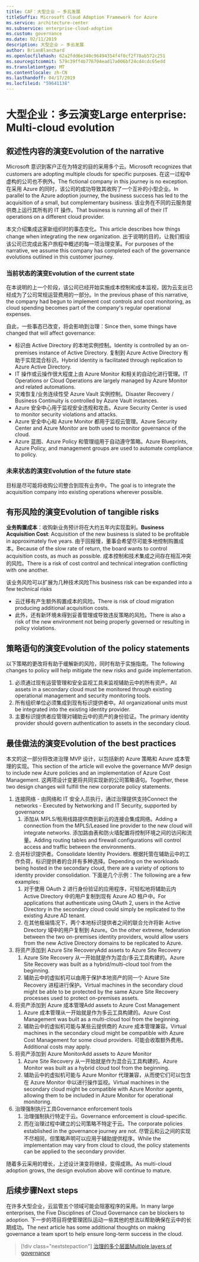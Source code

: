 ```yaml
---
title: CAF：大型企业 – 多云发展
titleSuffix: Microsoft Cloud Adoption Framework for Azure
ms.service: architecture-center
ms.subservice: enterprise-cloud-adoption
ms.custom: governance
ms.date: 02/11/2019
description: 大型企业 – 多云发展
author: BrianBlanchard
ms.openlocfilehash: 62a2fdd6e340c96494354f4f0cf2f78ab572c251
ms.sourcegitcommit: 579c39ff4b776704ead17a006bf24cd4cdc65edd
ms.translationtype: MT
ms.contentlocale: zh-CN
ms.lasthandoff: 04/17/2019
ms.locfileid: "59641138"
---
```

# <a name="large-enterprise-multi-cloud-evolution"></a><span data-ttu-id="9faaa-103">大型企业：多云演变</span><span class="sxs-lookup"><span data-stu-id="9faaa-103">Large enterprise: Multi-cloud evolution</span></span>

## <a name="evolution-of-the-narrative"></a><span data-ttu-id="9faaa-104">叙述性内容的演变</span><span class="sxs-lookup"><span data-stu-id="9faaa-104">Evolution of the narrative</span></span>

<span data-ttu-id="9faaa-105">Microsoft 意识到客户正在为特定的目的采用多个云。</span><span class="sxs-lookup"><span data-stu-id="9faaa-105">Microsoft recognizes that customers are adopting multiple clouds for specific purposes.</span></span> <span data-ttu-id="9faaa-106">在这一过程中虚构的公司也不例外。</span><span class="sxs-lookup"><span data-stu-id="9faaa-106">The fictional company in this journey is no exception.</span></span> <span data-ttu-id="9faaa-107">在采用 Azure 的同时，该公司的成功导致其收购了一个互补的小型企业。</span><span class="sxs-lookup"><span data-stu-id="9faaa-107">In parallel to the Azure adoption journey, the business success has led to the acquisition of a small, but complementary business.</span></span> <span data-ttu-id="9faaa-108">该业务在不同的云服务提供商上运行其所有的 IT 操作。</span><span class="sxs-lookup"><span data-stu-id="9faaa-108">That business is running all of their IT operations on a different cloud provider.</span></span>

<span data-ttu-id="9faaa-109">本文介绍集成这家新组织时的事态变化。</span><span class="sxs-lookup"><span data-stu-id="9faaa-109">This article describes how things change when integrating the new organization.</span></span> <span data-ttu-id="9faaa-110">出于说明的目的，让我们假设该公司已完成此客户旅程中概述的每一项治理变革。</span><span class="sxs-lookup"><span data-stu-id="9faaa-110">For purposes of the narrative, we assume this company has completed each of the governance evolutions outlined in this customer journey.</span></span>

### <a name="evolution-of-the-current-state"></a><span data-ttu-id="9faaa-111">当前状态的演变</span><span class="sxs-lookup"><span data-stu-id="9faaa-111">Evolution of the current state</span></span>

<span data-ttu-id="9faaa-112">在本说明的上一个阶段，该公司已经开始实施成本控制和成本监视，因为云支出已经成为了公司常规运营费用的一部分。</span><span class="sxs-lookup"><span data-stu-id="9faaa-112">In the previous phase of this narrative, the company had begun to implement cost controls and cost monitoring, as cloud spending becomes part of the company's regular operational expenses.</span></span>

<span data-ttu-id="9faaa-113">自此，一些事态已改变，将会影响到治理：</span><span class="sxs-lookup"><span data-stu-id="9faaa-113">Since then, some things have changed that will affect governance:</span></span>

- <span data-ttu-id="9faaa-114">标识由 Active Directory 的本地实例控制。</span><span class="sxs-lookup"><span data-stu-id="9faaa-114">Identity is controlled by an on-premises instance of Active Directory.</span></span> <span data-ttu-id="9faaa-115">复制到 Azure Active Directory 有助于实现混合标识。</span><span class="sxs-lookup"><span data-stu-id="9faaa-115">Hybrid Identity is facilitated through replication to Azure Active Directory.</span></span>
- <span data-ttu-id="9faaa-116">IT 操作或云操作很大程度上由 Azure Monitor 和相关的自动化进行管理。</span><span class="sxs-lookup"><span data-stu-id="9faaa-116">IT Operations or Cloud Operations are largely managed by Azure Monitor and related automations.</span></span>
- <span data-ttu-id="9faaa-117">灾难恢复/业务连续性受 Azure Vault 实例控制。</span><span class="sxs-lookup"><span data-stu-id="9faaa-117">Disaster Recovery / Business Continuity is controlled by Azure Vault instances.</span></span>
- <span data-ttu-id="9faaa-118">Azure 安全中心用于监视安全违规和攻击。</span><span class="sxs-lookup"><span data-stu-id="9faaa-118">Azure Security Center is used to monitor security violations and attacks.</span></span>
- <span data-ttu-id="9faaa-119">Azure 安全中心和 Azure Monitor 都用于监视云管理。</span><span class="sxs-lookup"><span data-stu-id="9faaa-119">Azure Security Center and Azure Monitor are both used to monitor governance of the cloud.</span></span>
- <span data-ttu-id="9faaa-120">Azure 蓝图、Azure Policy 和管理组用于自动遵守策略。</span><span class="sxs-lookup"><span data-stu-id="9faaa-120">Azure Blueprints, Azure Policy, and management groups are used to automate compliance to policy.</span></span>

### <a name="evolution-of-the-future-state"></a><span data-ttu-id="9faaa-121">未来状态的演变</span><span class="sxs-lookup"><span data-stu-id="9faaa-121">Evolution of the future state</span></span>

<span data-ttu-id="9faaa-122">目标是尽可能将收购公司整合到现有业务中。</span><span class="sxs-lookup"><span data-stu-id="9faaa-122">The goal is to integrate the acquisition company into existing operations wherever possible.</span></span>

## <a name="evolution-of-tangible-risks"></a><span data-ttu-id="9faaa-123">有形风险的演变</span><span class="sxs-lookup"><span data-stu-id="9faaa-123">Evolution of tangible risks</span></span>

<span data-ttu-id="9faaa-124">**业务购置成本**：收购新业务预计将在大约五年内实现盈利。</span><span class="sxs-lookup"><span data-stu-id="9faaa-124">**Business Acquisition Cost**: Acquisition of the new business is slated to be profitable in approximately five years.</span></span> <span data-ttu-id="9faaa-125">由于回报慢，董事会希望尽可能多地控制购置成本。</span><span class="sxs-lookup"><span data-stu-id="9faaa-125">Because of the slow rate of return, the board wants to control acquisition costs, as much as possible.</span></span> <span data-ttu-id="9faaa-126">成本控制和技术集成之间存在相互冲突的风险。</span><span class="sxs-lookup"><span data-stu-id="9faaa-126">There is a risk of cost control and technical integration conflicting with one another.</span></span>

<span data-ttu-id="9faaa-127">该业务风险可以扩展为几种技术风险</span><span class="sxs-lookup"><span data-stu-id="9faaa-127">This business risk can be expanded into a few technical risks</span></span>

- <span data-ttu-id="9faaa-128">云迁移有产生额外购置成本的风险。</span><span class="sxs-lookup"><span data-stu-id="9faaa-128">There is risk of cloud migration producing additional acquisition costs.</span></span>
- <span data-ttu-id="9faaa-129">此外，还有新环境未得到妥善管理或导致违反策略的风险。</span><span class="sxs-lookup"><span data-stu-id="9faaa-129">There is also a risk of the new environment not being properly governed or resulting in policy violations.</span></span>

## <a name="evolution-of-the-policy-statements"></a><span data-ttu-id="9faaa-130">策略语句的演变</span><span class="sxs-lookup"><span data-stu-id="9faaa-130">Evolution of the policy statements</span></span>

<span data-ttu-id="9faaa-131">以下策略的更改将有助于缓解新的风险，同时有助于实施指南。</span><span class="sxs-lookup"><span data-stu-id="9faaa-131">The following changes to policy will help mitigate the new risks and guide implementation.</span></span>

1. <span data-ttu-id="9faaa-132">必须通过现有运营管理和安全监视工具来监视辅助云中的所有资产。</span><span class="sxs-lookup"><span data-stu-id="9faaa-132">All assets in a secondary cloud must be monitored through existing operational management and security monitoring tools.</span></span>
2. <span data-ttu-id="9faaa-133">所有组织单位必须集成到现有标识提供者中。</span><span class="sxs-lookup"><span data-stu-id="9faaa-133">All organizational units must be integrated into the existing identity provider.</span></span>
3. <span data-ttu-id="9faaa-134">主要标识提供者应管理对辅助云中的资产的身份验证。</span><span class="sxs-lookup"><span data-stu-id="9faaa-134">The primary identity provider should govern authentication to assets in the secondary cloud.</span></span>

## <a name="evolution-of-the-best-practices"></a><span data-ttu-id="9faaa-135">最佳做法的演变</span><span class="sxs-lookup"><span data-stu-id="9faaa-135">Evolution of the best practices</span></span>

<span data-ttu-id="9faaa-136">本文的这一部分将改进治理 MVP 设计，以包括新的 Azure 策略和 Azure 成本管理的实现。</span><span class="sxs-lookup"><span data-stu-id="9faaa-136">This section of the article will evolve the governance MVP design to include new Azure policies and an implementation of Azure Cost Management.</span></span> <span data-ttu-id="9faaa-137">这两项设计变更将共同实现新的公司策略语句。</span><span class="sxs-lookup"><span data-stu-id="9faaa-137">Together, these two design changes will fulfill the new corporate policy statements.</span></span>

1. <span data-ttu-id="9faaa-138">连接网络 - 由网络和 IT 安全人员执行，通过治理提供支持</span><span class="sxs-lookup"><span data-stu-id="9faaa-138">Connect the networks - Executed by Networking and IT Security, supported by governance</span></span>
    1. <span data-ttu-id="9faaa-139">添加从 MPLS/租用线路提供商到新云的连接会集成网络。</span><span class="sxs-lookup"><span data-stu-id="9faaa-139">Adding a connection from the MPLS/Leased line provider to the new cloud will integrate networks.</span></span> <span data-ttu-id="9faaa-140">添加路由表和防火墙配置将控制环境之间的访问和流量。</span><span class="sxs-lookup"><span data-stu-id="9faaa-140">Adding routing tables and firewall configurations will control access and traffic between the environments.</span></span>
2. <span data-ttu-id="9faaa-141">合并标识提供者。</span><span class="sxs-lookup"><span data-stu-id="9faaa-141">Consolidate Identity Providers.</span></span> <span data-ttu-id="9faaa-142">根据托管在辅助云中的工作负荷，标识提供者的合并有多种选择。</span><span class="sxs-lookup"><span data-stu-id="9faaa-142">Depending on the workloads being hosted in the secondary cloud, there are a variety of options to identity provider consolidation.</span></span> <span data-ttu-id="9faaa-143">下面是几个示例：</span><span class="sxs-lookup"><span data-stu-id="9faaa-143">The following are a few examples:</span></span>
    1. <span data-ttu-id="9faaa-144">对于使用 OAuth 2 进行身份验证的应用程序，可轻松地将辅助云内 Active Directory 中的用户复制到现有 Azure AD 租户中。</span><span class="sxs-lookup"><span data-stu-id="9faaa-144">For applications that authenticate using OAuth 2, users in the Active Directory in the secondary cloud could simply be replicated to the existing Azure AD tenant.</span></span>
    2. <span data-ttu-id="9faaa-145">在其他极端情况下，两个本地标识提供者之间的联合允许将新 Active Directory 域中的用户复制到 Azure。</span><span class="sxs-lookup"><span data-stu-id="9faaa-145">On the other extreme, federation between the two on-premises identity providers, would allow users from the new Active Directory domains to be replicated to Azure.</span></span>
3. <span data-ttu-id="9faaa-146">将资产添加到 Azure Site Recovery</span><span class="sxs-lookup"><span data-stu-id="9faaa-146">Add assets to Azure Site Recovery</span></span>
    1. <span data-ttu-id="9faaa-147">Azure Site Recovery 从一开始就是作为混合/多云工具构建的。</span><span class="sxs-lookup"><span data-stu-id="9faaa-147">Azure Site Recovery was built as a hybrid/multi-cloud tool from the beginning.</span></span>
    2. <span data-ttu-id="9faaa-148">辅助云中的虚拟机可以由用于保护本地资产的同一个 Azure Site Recovery 进程进行保护。</span><span class="sxs-lookup"><span data-stu-id="9faaa-148">Virtual machines in the secondary cloud might be able to be protected by the same Azure Site Recovery processes used to protect on-premises assets.</span></span>
4. <span data-ttu-id="9faaa-149">将资产添加到 Azure 成本管理</span><span class="sxs-lookup"><span data-stu-id="9faaa-149">Add assets to Azure Cost Management</span></span>
    1. <span data-ttu-id="9faaa-150">Azure 成本管理从一开始就是作为多云工具构建的。</span><span class="sxs-lookup"><span data-stu-id="9faaa-150">Azure Cost Management was built as a multi-cloud tool from the beginning.</span></span>
    2. <span data-ttu-id="9faaa-151">辅助云中的虚拟机可能与某些云提供商的 Azure 成本管理兼容。</span><span class="sxs-lookup"><span data-stu-id="9faaa-151">Virtual machines in the secondary cloud might be compatible with Azure Cost Management for some cloud providers.</span></span> <span data-ttu-id="9faaa-152">可能会收取额外费用。</span><span class="sxs-lookup"><span data-stu-id="9faaa-152">Additional costs may apply.</span></span>
5. <span data-ttu-id="9faaa-153">将资产添加到 Azure Monitor</span><span class="sxs-lookup"><span data-stu-id="9faaa-153">Add assets to Azure Monitor</span></span>
    1. <span data-ttu-id="9faaa-154">Azure Site Recovery 从一开始就是作为混合云工具构建的。</span><span class="sxs-lookup"><span data-stu-id="9faaa-154">Azure Monitor was built as a hybrid cloud tool from the beginning.</span></span>
    2. <span data-ttu-id="9faaa-155">辅助云中的虚拟机可能与 Azure Monitor 代理兼容，从而使它们可以包含在 Azure Monitor 中以进行操作监视。</span><span class="sxs-lookup"><span data-stu-id="9faaa-155">Virtual machines in the secondary cloud might be compatible with Azure Monitor agents, allowing them to be included in Azure Monitor for operational monitoring.</span></span>
6. <span data-ttu-id="9faaa-156">治理强制执行工具</span><span class="sxs-lookup"><span data-stu-id="9faaa-156">Governance enforcement tools</span></span>
    1. <span data-ttu-id="9faaa-157">治理强制执行特定于云。</span><span class="sxs-lookup"><span data-stu-id="9faaa-157">Governance enforcement is cloud-specific.</span></span>
    2. <span data-ttu-id="9faaa-158">而在治理过程中建立的公司策略不特定于云。</span><span class="sxs-lookup"><span data-stu-id="9faaa-158">The corporate policies established in the governance journey are not.</span></span> <span data-ttu-id="9faaa-159">尽管云和云之间的实现不尽相同，但策略声明可以应用于辅助提供程序。</span><span class="sxs-lookup"><span data-stu-id="9faaa-159">While the implementation may vary from cloud to cloud, the policy statements can be applied to the secondary provider.</span></span>

<span data-ttu-id="9faaa-160">随着多云采用的增长，上述设计演变将继续，变得成熟。</span><span class="sxs-lookup"><span data-stu-id="9faaa-160">As multi-cloud adoption grows, the design evolution above will continue to mature.</span></span>

## <a name="next-steps"></a><span data-ttu-id="9faaa-161">后续步骤</span><span class="sxs-lookup"><span data-stu-id="9faaa-161">Next steps</span></span>

<span data-ttu-id="9faaa-162">在许多大型企业，云监管五个领域可能会阻塞程序的采用。</span><span class="sxs-lookup"><span data-stu-id="9faaa-162">In many large enterprises, the Five Disciplines of Cloud Governance can be blockers to adoption.</span></span> <span data-ttu-id="9faaa-163">下一步的项目将使管理团队运动一些其他的想法以帮助确保在云中的长期成功。</span><span class="sxs-lookup"><span data-stu-id="9faaa-163">The next article has some additional thoughts on making governance a team sport to help ensure long-term success in the cloud.</span></span>

> [!div class="nextstepaction"]
> [<span data-ttu-id="9faaa-164">治理的多个层面</span><span class="sxs-lookup"><span data-stu-id="9faaa-164">Multiple layers of governance</span></span>](./multiple-layers-of-governance.md)
